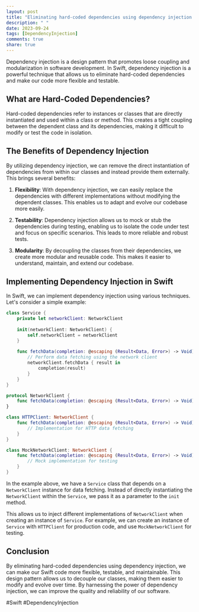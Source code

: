 ```yaml
---
layout: post
title: "Eliminating hard-coded dependencies using dependency injection in Swift"
description: " "
date: 2023-09-24
tags: [DependencyInjection]
comments: true
share: true
---
```


Dependency injection is a design pattern that promotes loose coupling and modularization in software development. In Swift, dependency injection is a powerful technique that allows us to eliminate hard-coded dependencies and make our code more flexible and testable.

## What are Hard-Coded Dependencies?

Hard-coded dependencies refer to instances or classes that are directly instantiated and used within a class or method. This creates a tight coupling between the dependent class and its dependencies, making it difficult to modify or test the code in isolation.

## The Benefits of Dependency Injection

By utilizing dependency injection, we can remove the direct instantiation of dependencies from within our classes and instead provide them externally. This brings several benefits:

1. **Flexibility**: With dependency injection, we can easily replace the dependencies with different implementations without modifying the dependent classes. This enables us to adapt and evolve our codebase more easily.

2. **Testability**: Dependency injection allows us to mock or stub the dependencies during testing, enabling us to isolate the code under test and focus on specific scenarios. This leads to more reliable and robust tests.

3. **Modularity**: By decoupling the classes from their dependencies, we create more modular and reusable code. This makes it easier to understand, maintain, and extend our codebase.

## Implementing Dependency Injection in Swift

In Swift, we can implement dependency injection using various techniques. Let's consider a simple example:

```swift
class Service {
    private let networkClient: NetworkClient
    
    init(networkClient: NetworkClient) {
        self.networkClient = networkClient
    }
    
    func fetchData(completion: @escaping (Result<Data, Error>) -> Void) {
        // Perform data fetching using the network client
        networkClient.fetchData { result in
            completion(result)
        }
    }
}

protocol NetworkClient {
    func fetchData(completion: @escaping (Result<Data, Error>) -> Void)
}

class HTTPClient: NetworkClient {
    func fetchData(completion: @escaping (Result<Data, Error>) -> Void) {
        // Implementation for HTTP data fetching
    }
}

class MockNetworkClient: NetworkClient {
    func fetchData(completion: @escaping (Result<Data, Error>) -> Void) {
        // Mock implementation for testing
    }
}
```

In the example above, we have a `Service` class that depends on a `NetworkClient` instance for data fetching. Instead of directly instantiating the `NetworkClient` within the `Service`, we pass it as a parameter to the `init` method.

This allows us to inject different implementations of `NetworkClient` when creating an instance of `Service`. For example, we can create an instance of `Service` with `HTTPClient` for production code, and use `MockNetworkClient` for testing.

## Conclusion

By eliminating hard-coded dependencies using dependency injection, we can make our Swift code more flexible, testable, and maintainable. This design pattern allows us to decouple our classes, making them easier to modify and evolve over time. By harnessing the power of dependency injection, we can improve the quality and reliability of our software.

#Swift #DependencyInjection